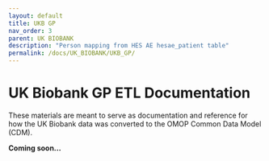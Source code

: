 ```yaml
---
layout: default
title: UKB GP
nav_order: 3
parent: UK BIOBANK
description: "Person mapping from HES AE hesae_patient table"
permalink: /docs/UK_BIOBANK/UKB_GP/
---
```


# UK Biobank GP ETL Documentation

These materials are meant to serve as documentation and reference for how the UK Biobank data was converted to the OMOP Common Data Model (CDM).

**Coming soon...**
